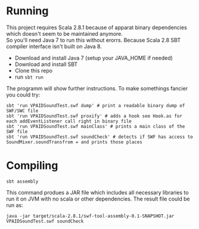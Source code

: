 # Running

This project requires Scala 2.8.1 because of apparat binary dependencies which doesn't seem to be maintained anymore.  
So you'll need Java 7 to run this without erorrs. Because Scala 2.8 SBT compiler interface isn't built on Java 8.

 * Download and install Java 7 (setup your JAVA_HOME if needed)
 * Download and install SBT 
 * Clone this repo
 * run `sbt run`

The programm will show further instructions. To make somethings fancier you could try:

```
sbt 'run VPAIDSoundTest.swf dump' # print a readable binary dump of SWF/SWC file
sbt 'run VPAIDSoundTest.swf proxify' # adds a hook see Hook.as for each addEventListener call right in binary file
sbt 'run VPAIDSoundTest.swf mainClass' # prints a main class of the SWF file
sbt 'run VPAIDSoundTest.swf soundCheck' # detects if SWF has access to SoundMixer.soundTransfrom = and prints those places
```

# Compiling

```
sbt assembly
```

This command produes a JAR file which includes all necessary libraries to run it on JVM with no
scala or other dependencies. The result file could be run as:

```
java -jar target/scala-2.8.1/swf-tool-assembly-0.1-SNAPSHOT.jar VPAIDSoundTest.swf soundCheck
```


